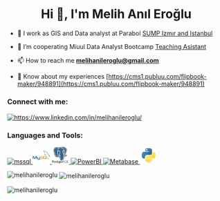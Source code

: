 <h1 align="center">Hi 👋, I'm Melih Anıl Eroğlu</h1>


- 🔭 I work as GIS and Data analyst at Parabol [SUMP Izmır and Istanbul](https://sumpturkey.org/)

- 👯 I’m cooperating Miuul Data Analyst Bootcamp [Teaching Asistant](https://miuul.com/data-analyst-bootcamp?gad_source=1&gclid=CjwKCAiAuYuvBhApEiwAzq_Yib9stapS4RwdDSpUxgSwipFsn8L-DKh5m0hJbVDuGpqsoD2yvX2NfBoCjM4QAvD_BwE)

- 📫 How to reach me **melihanileroglu@gmail.com**

- 📄 Know about my experiences [https://cms1.publuu.com/flipbook-maker/948891](https://cms1.publuu.com/flipbook-maker/948891)

<h3 align="left">Connect with me:</h3>
<p align="left">
<a href="https://linkedin.com/in/https://www.linkedin.com/in/melihanileroglu/" target="blank"><img align="center" src="https://raw.githubusercontent.com/rahuldkjain/github-profile-readme-generator/master/src/images/icons/Social/linked-in-alt.svg" alt="https://www.linkedin.com/in/melihanileroglu/" height="30" width="40" /></a>
</p>

<h3 align="left">Languages and Tools:</h3>
<p align="left">
    <a href="https://www.microsoft.com/en-us/sql-server" target="_blank" rel="noreferrer">
        <img src="https://www.svgrepo.com/show/303229/microsoft-sql-server-logo.svg" alt="mssql" width="40" height="40"/>
    </a>
    <a href="https://www.mysql.com/" target="_blank" rel="noreferrer">
        <img src="https://raw.githubusercontent.com/devicons/devicon/master/icons/mysql/mysql-original-wordmark.svg" alt="mysql" width="40" height="40"/>
    </a>
    <a href="https://www.postgresql.org" target="_blank" rel="noreferrer">
        <img src="https://raw.githubusercontent.com/devicons/devicon/master/icons/postgresql/postgresql-original-wordmark.svg" alt="postgresql" width="40" height="40"/>
    </a>
    <a href="https://icons8.com/icon/qYfwpsRXEcpc/power-bi" target="_blank" rel="noreferrer">
        <img src="https://img.icons8.com/color/48/000000/power-bi.png" alt="PowerBI" width="40" height="40"/>
    </a>
    <a href="https://cdn.icon-icons.com/icons2/2699/PNG/512/metabase_logo_icon_168103.png" target="_blank" rel="noreferrer">
        <img src="https://cdn.icon-icons.com/icons2/2699/PNG/512/metabase_logo_icon_168103.png" alt="Metabase" width="40" height="40"/>
    </a>
    <a href="https://www.python.org" target="_blank" rel="noreferrer">
        <img src="https://raw.githubusercontent.com/devicons/devicon/master/icons/python/python-original.svg" alt="python" width="40" height="40"/>
    </a>
</p>


<p><img align="left" src="https://github-readme-stats.vercel.app/api/top-langs?username=melihanileroglu&show_icons=true&locale=en&layout=compact" alt="melihanileroglu" /></p>

<p>&nbsp;<img align="center" src="https://github-readme-stats.vercel.app/api?username=melihanileroglu&show_icons=true&locale=en" alt="melihanileroglu" /></p>

<p><img align="center" src="https://github-readme-streak-stats.herokuapp.com/?user=melihanileroglu&" alt="melihanileroglu" /></p>

